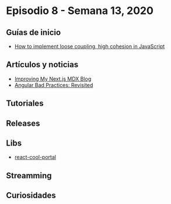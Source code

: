 # Episodio 8 - Semana 13, 2020

## Guías de inicio

- [How to implement loose coupling, high cohesion in JavaScript](https://medium.com/javascript-in-plain-english/implementing-loose-coupling-high-cohesion-with-classes-in-javascript-422c52bfbec)

## Artículos y noticias

- [Improving My Next.js MDX Blog](https://leerob.io/blog/mdx)
- [Angular Bad Practices: Revisited](https://medium.com/angular-in-depth/angular-bad-practices-revisited-4f607fcb75da)

## Tutoriales



## Releases



## Libs

- [react-cool-portal](https://github.com/wellyshen/react-cool-portal)

## Streamming



## Curiosidades

